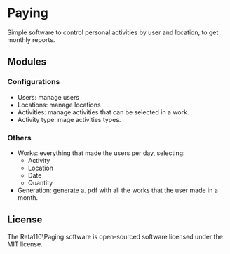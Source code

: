 # Paying

Simple software to control personal activities by user and location, to get monthly reports.

## Modules

### Configurations
 - Users: manage users
 - Locations: manage locations
 - Activities: manage activities that can be selected in a work.
 - Activity type: mage activities types.
 
### Others
 - Works: everything that made the users per day, selecting:
	 - Activity
	 - Location
	 - Date
	 - Quantity
 - Generation: generate a. pdf with all the works that the user made in a month.

## License

The Reta110\Paging software is open-sourced software licensed under the MIT license.
